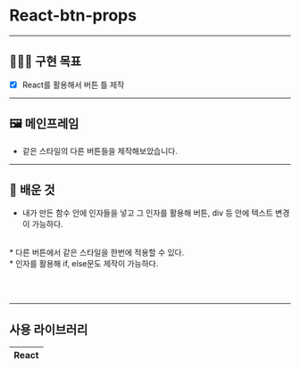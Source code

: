 # React-btn-props



-----------------
## 🧑🏻‍💻 구현 목표

- [x] React를 활용해서 버튼 틀 제작

-----------------
## 🖼 메인프레임

* 같은 스타일의 다른 버튼들을 제작해보았습니다.

------------------
## 📕 배운 것

* 내가 만든 함수 안에 인자들을 넣고 그 인자를 활용해 버튼, div 등 안에 텍스트 변경이 가능하다.
<br>
* 다른 버튼에서 같은 스타일을 한번에 적용할 수 있다.
<br>
* 인자를 활용해 if, else문도 제작이 가능하다.

<br><br>

----

## 사용 라이브러리
|React|
|---|
